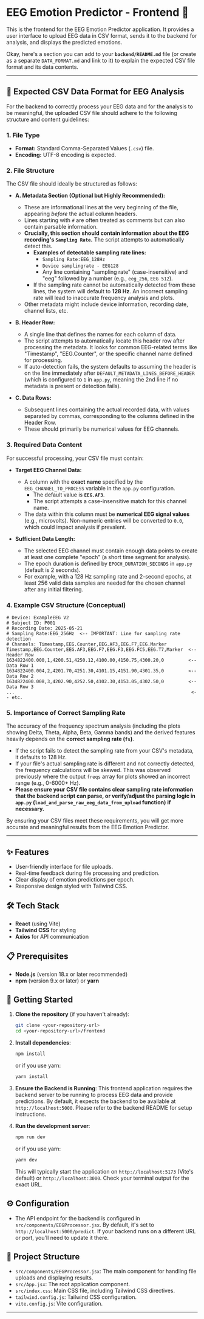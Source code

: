 # EEG Emotion Predictor - Frontend 🧠

This is the frontend for the EEG Emotion Predictor application. It provides a user interface to upload EEG data in CSV format, sends it to the backend for analysis, and displays the predicted emotions.

Okay, here's a section you can add to your **`backend/README.md`** file (or create as a separate `DATA_FORMAT.md` and link to it) to explain the expected CSV file format and its data contents.

-----

## 📄 Expected CSV Data Format for EEG Analysis

For the backend to correctly process your EEG data and for the analysis to be meaningful, the uploaded CSV file should adhere to the following structure and content guidelines:

### 1\. File Type

  * **Format:** Standard Comma-Separated Values (`.csv`) file.
  * **Encoding:** UTF-8 encoding is expected.

### 2\. File Structure

The CSV file should ideally be structured as follows:

  * **A. Metadata Section (Optional but Highly Recommended):**

      * These are informational lines at the very beginning of the file, appearing *before* the actual column headers.
      * Lines starting with `#` are often treated as comments but can also contain parsable information.
      * **Crucially, this section should contain information about the EEG recording's `Sampling Rate`.** The script attempts to automatically detect this.
          * **Examples of detectable sampling rate lines:**
              * `Sampling Rate:EEG_128Hz`
              * `Device samplingrate - EEG128`
              * Any line containing "sampling rate" (case-insensitive) and "eeg" followed by a number (e.g., `eeg_256`, `EEG 512`).
          * If the sampling rate cannot be automatically detected from these lines, the system will default to **128 Hz**. An incorrect sampling rate will lead to inaccurate frequency analysis and plots.
      * Other metadata might include device information, recording date, channel lists, etc.

  * **B. Header Row:**

      * A single line that defines the names for each column of data.
      * The script attempts to automatically locate this header row after processing the metadata. It looks for common EEG-related terms like "Timestamp", "EEG.Counter", or the specific channel name defined for processing.
      * If auto-detection fails, the system defaults to assuming the header is on the line immediately after `DEFAULT_METADATA_LINES_BEFORE_HEADER` (which is configured to `1` in `app.py`, meaning the 2nd line if no metadata is present or detection fails).

  * **C. Data Rows:**

      * Subsequent lines containing the actual recorded data, with values separated by commas, corresponding to the columns defined in the Header Row.
      * These should primarily be numerical values for EEG channels.

### 3\. Required Data Content

For successful processing, your CSV file must contain:

  * **Target EEG Channel Data:**

      * A column with the **exact name** specified by the `EEG_CHANNEL_TO_PROCESS` variable in the `app.py` configuration.
          * The default value is **`EEG.AF3`**.
          * The script attempts a case-insensitive match for this channel name.
      * The data within this column must be **numerical EEG signal values** (e.g., microvolts). Non-numeric entries will be converted to `0.0`, which could impact analysis if prevalent.

  * **Sufficient Data Length:**

      * The selected EEG channel must contain enough data points to create at least one complete "epoch" (a short time segment for analysis).
      * The epoch duration is defined by `EPOCH_DURATION_SECONDS` in `app.py` (default is 2 seconds).
      * For example, with a 128 Hz sampling rate and 2-second epochs, at least 256 valid data samples are needed for the chosen channel after any initial filtering.

### 4\. Example CSV Structure (Conceptual)

```csv
# Device: ExampleEEG V2
# Subject ID: P001
# Recording Date: 2025-05-21
# Sampling Rate:EEG_256Hz  <-- IMPORTANT: Line for sampling rate detection
# Channels: Timestamp,EEG.Counter,EEG.AF3,EEG.F7,EEG.Marker
Timestamp,EEG.Counter,EEG.AF3,EEG.F7,EEG.F3,EEG.FC5,EEG.T7,Marker  <-- Header Row
1634822400.000,1,4200.51,4250.12,4100.00,4150.75,4300.20,0         <-- Data Row 1
1634822400.004,2,4201.70,4251.30,4101.15,4151.90,4301.35,0         <-- Data Row 2
1634822400.008,3,4202.90,4252.50,4102.30,4153.05,4302.50,0         <-- Data Row 3
...                                                                 <-- etc.
```

### 5\. Importance of Correct Sampling Rate

The accuracy of the frequency spectrum analysis (including the plots showing Delta, Theta, Alpha, Beta, Gamma bands) and the derived features heavily depends on the **correct sampling rate (`fs`)**.

  * If the script fails to detect the sampling rate from your CSV's metadata, it defaults to 128 Hz.
  * If your file's actual sampling rate is different and not correctly detected, the frequency calculations will be skewed. This was observed previously where the output `freqs` array for plots showed an incorrect range (e.g., 0-6000+ Hz).
  * **Please ensure your CSV file contains clear sampling rate information that the backend script can parse, or verify/adjust the parsing logic in `app.py` (`load_and_parse_raw_eeg_data_from_upload` function) if necessary.**

By ensuring your CSV files meet these requirements, you will get more accurate and meaningful results from the EEG Emotion Predictor.

-----

## ✨ Features

* User-friendly interface for file uploads.
* Real-time feedback during file processing and prediction.
* Clear display of emotion predictions per epoch.
* Responsive design styled with Tailwind CSS.

## 🛠️ Tech Stack

* **React** (using Vite)
* **Tailwind CSS** for styling
* **Axios** for API communication

## 📋 Prerequisites

* **Node.js** (version 18.x or later recommended)
* **npm** (version 9.x or later) or **yarn**

## 🚀 Getting Started

1.  **Clone the repository** (if you haven't already):
    ```bash
    git clone <your-repository-url>
    cd <your-repository-url>/frontend
    ```

2.  **Install dependencies**:
    ```bash
    npm install
    ```
    or if you use yarn:
    ```bash
    yarn install
    ```

3.  **Ensure the Backend is Running**:
    This frontend application requires the backend server to be running to process EEG data and provide predictions. By default, it expects the backend to be available at `http://localhost:5000`. Please refer to the backend README for setup instructions.

4.  **Run the development server**:
    ```bash
    npm run dev
    ```
    or if you use yarn:
    ```bash
    yarn dev
    ```
    This will typically start the application on `http://localhost:5173` (Vite's default) or `http://localhost:3000`. Check your terminal output for the exact URL.

## ⚙️ Configuration

* The API endpoint for the backend is configured in `src/components/EEGProcessor.jsx`. By default, it's set to `http://localhost:5000/predict`. If your backend runs on a different URL or port, you'll need to update it there.

## 📁 Project Structure

* `src/components/EEGProcessor.jsx`: The main component for handling file uploads and displaying results.
* `src/App.jsx`: The root application component.
* `src/index.css`: Main CSS file, including Tailwind CSS directives.
* `tailwind.config.js`: Tailwind CSS configuration.
* `vite.config.js`: Vite configuration.

---